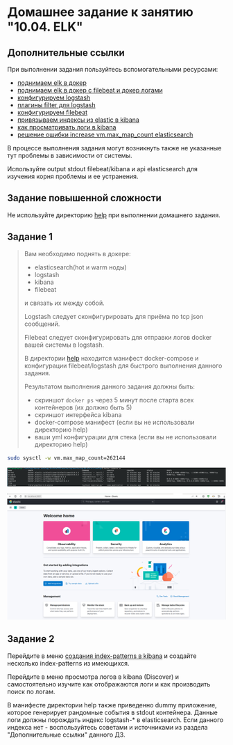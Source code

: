 # Домашнее задание к занятию "10.04. ELK"

## Дополнительные ссылки

При выполнении задания пользуйтесь вспомогательными ресурсами:

- [поднимаем elk в докер](https://www.elastic.co/guide/en/elastic-stack-get-started/current/get-started-docker.html)
- [поднимаем elk в докер с filebeat и докер логами](https://www.sarulabs.com/post/5/2019-08-12/sending-docker-logs-to-elasticsearch-and-kibana-with-filebeat.html)
- [конфигурируем logstash](https://www.elastic.co/guide/en/logstash/current/configuration.html)
- [плагины filter для logstash](https://www.elastic.co/guide/en/logstash/current/filter-plugins.html)
- [конфигурируем filebeat](https://www.elastic.co/guide/en/beats/libbeat/5.3/config-file-format.html)
- [привязываем индексы из elastic в kibana](https://www.elastic.co/guide/en/kibana/current/index-patterns.html)
- [как просматривать логи в kibana](https://www.elastic.co/guide/en/kibana/current/discover.html)
- [решение ошибки increase vm.max_map_count elasticsearch](https://stackoverflow.com/questions/42889241/how-to-increase-vm-max-map-count)

В процессе выполнения задания могут возникнуть также не указанные тут проблемы в зависимости от системы.

Используйте output stdout filebeat/kibana и api elasticsearch для изучения корня проблемы и ее устранения.

## Задание повышенной сложности

Не используйте директорию [help](./help) при выполнении домашнего задания.

## Задание 1

> Вам необходимо поднять в докере:
> - elasticsearch(hot и warm ноды)
> - logstash
> - kibana
> - filebeat
> 
> и связать их между собой.
> 
> Logstash следует сконфигурировать для приёма по tcp json сообщений.
> 
> Filebeat следует сконфигурировать для отправки логов docker вашей системы в logstash.
> 
> В директории [help](./help) находится манифест docker-compose и конфигурации filebeat/logstash для быстрого 
> выполнения данного задания.
> 
> Результатом выполнения данного задания должны быть:
> - скриншот `docker ps` через 5 минут после старта всех контейнеров (их должно быть 5)
> - скриншот интерфейса kibana
> - docker-compose манифест (если вы не использовали директорию help)
> - ваши yml конфигурации для стека (если вы не использовали директорию help)

```bash
sudo sysctl -w vm.max_map_count=262144
```
![elk01.png](./img/elk01.png)

![elk02.png](./img/elk02.png)

## Задание 2

Перейдите в меню [создания index-patterns  в kibana](http://localhost:5601/app/management/kibana/indexPatterns/create)
и создайте несколько index-patterns из имеющихся.

Перейдите в меню просмотра логов в kibana (Discover) и самостоятельно изучите как отображаются логи и как производить 
поиск по логам.

В манифесте директории help также приведенно dummy приложение, которое генерирует рандомные события в stdout контейнера.
Данные логи должны порождать индекс logstash-* в elasticsearch. Если данного индекса нет - воспользуйтесь советами 
и источниками из раздела "Дополнительные ссылки" данного ДЗ.
 


 